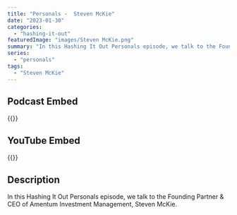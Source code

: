 ```yaml
---
title: "Personals -  Steven McKie"
date: "2023-01-30"
categories: 
  - "hashing-it-out"
featuredImage: "images/Steven McKie.png"
summary: "In this Hashing It Out Personals episode, we talk to the Founding Partner & CEO of Amentum Investment Management, Steven McKie."
series:
  - "personals"
tags:
  - "Steven McKie"
---
```


## Podcast Embed
{{<podcast-embed url="https://hashing-it-out.simplecast.com/episodes/hashing-it-out-personals-steven-mckie">}}

## YouTube Embed
{{<youtube pe5ac3aCgdM>}}

## Description
In this Hashing It Out Personals episode, we talk to the Founding Partner & CEO of Amentum Investment Management, Steven McKie.